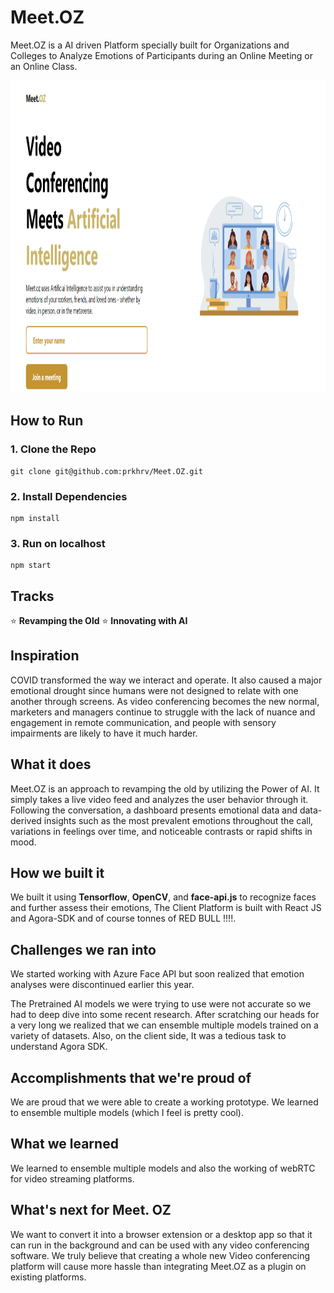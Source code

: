 # Meet.OZ

Meet.OZ is a AI driven Platform specially built for Organizations and Colleges to Analyze Emotions of Participants during an Online Meeting or an Online Class.

<img src="https://github.com/prkhrv/Meet.OZ/blob/main/demo/Screenshot (69).png" height="500">

## How to Run

### 1. Clone the Repo

```
git clone git@github.com:prkhrv/Meet.OZ.git
```
### 2. Install Dependencies

```
npm install
```
### 3. Run on localhost

```
npm start
```

## Tracks

⭐ **Revamping the Old**
⭐ **Innovating with AI**

## Inspiration

COVID transformed the way we interact and operate. It also caused a major emotional drought since humans were not designed to relate with one another through screens. As video conferencing becomes the new normal, marketers and managers continue to struggle with the lack of nuance and engagement in remote communication, and people with sensory impairments are likely to have it much harder.

## What it does

Meet.OZ is an approach to revamping the old by utilizing the Power of AI. It simply takes a live video feed and analyzes the user behavior through it. Following the conversation, a dashboard presents emotional data and data-derived insights such as the most prevalent emotions throughout the call, variations in feelings over time, and noticeable contrasts or rapid shifts in mood. 

## How we built it

We built it using **Tensorflow**, **OpenCV**, and **face-api.js** to recognize faces and further assess their emotions, The Client Platform is built with React JS and Agora-SDK and of course tonnes of RED BULL !!!!. 

## Challenges we ran into

We started working with Azure Face API but soon realized that emotion analyses were discontinued earlier this year.

The Pretrained AI models we were trying to use were not accurate so we had to deep dive into some recent research. After scratching our heads for a very long we realized that we can ensemble multiple models trained on a variety of datasets. Also, on the client side, It was a tedious task to understand Agora SDK.

## Accomplishments that we're proud of

We are proud that we were able to create a working prototype. We learned to ensemble multiple models (which I feel is pretty cool).

## What we learned

We learned to ensemble multiple models and also the working of webRTC for video streaming platforms.

## What's next for Meet. OZ

We want to convert it into a browser extension or a desktop app so that it can run in the background and can be used with any video conferencing software. We truly believe that creating a whole new Video conferencing platform will cause more hassle than integrating Meet.OZ as a plugin on existing platforms.

